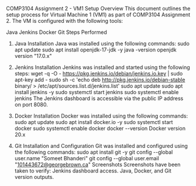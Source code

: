 COMP3104 Assignment 2 - VM1 Setup
Overview
This document outlines the setup process for Virtual Machine 1 (VM1) as part of COMP3104 Assignment 2. The VM is configured with the following tools:

Java
Jenkins
Docker
Git
Steps Performed
1. Java Installation
Java was installed using the following commands:
sudo apt update
sudo apt install openjdk-17-jdk -y
java -version
openjdk version "17.0.x"
2. Jenkins Installation
Jenkins was installed and started using the following steps:
wget -q -O - https://pkg.jenkins.io/debian/jenkins.io.key | sudo apt-key add -
sudo sh -c 'echo deb http://pkg.jenkins.io/debian-stable binary/ > /etc/apt/sources.list.d/jenkins.list'
sudo apt update
sudo apt install jenkins -y
sudo systemctl start jenkins
sudo systemctl enable jenkins
The Jenkins dashboard is accessible via the public IP address on port 8080.

3. Docker Installation
Docker was installed using the following commands:
sudo apt update
sudo apt install docker.io -y
sudo systemctl start docker
sudo systemctl enable docker
docker --version
Docker version 20.x
4. Git Installation and Configuration
Git was installed and configured using the following commands:
sudo apt install git -y
git config --global user.name "Someet Bhanderi"
git config --global user.email "101443672@georgebrown.ca"
Screenshots
Screenshots have been taken to verify:
Jenkins dashboard access.
Java, Docker, and Git version outputs.
